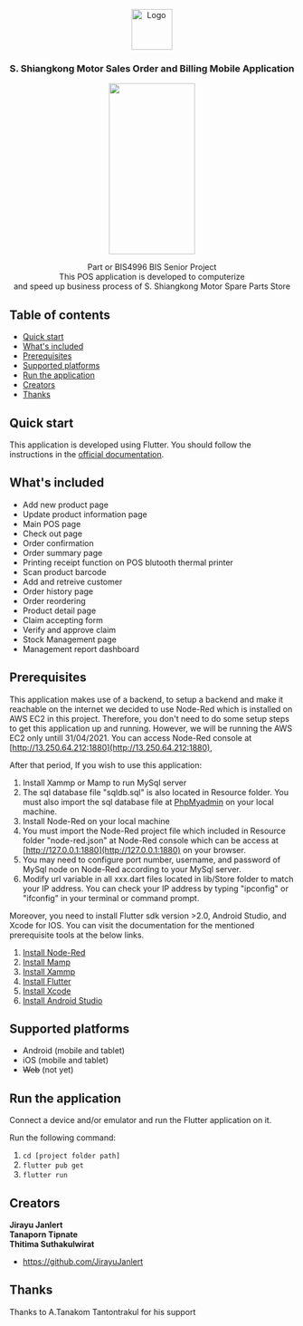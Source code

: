 <p align="center">
  <a href="https://github.com/JirayuJanlert/shiangkongPosApplication-senior-project">
    <img src="https://storage.googleapis.com/first_singto_bucket/senior_project/logo.png" alt="Logo" width=72 height=72>
  </a>

  <h3 align="center">S. Shiangkong Motor Sales Order and Billing Mobile Application</h3>
  
  <div align="center"><img src="https://user-images.githubusercontent.com/67780932/115137546-eed9a180-a050-11eb-9614-0c9045ab8458.PNG" width=152 height=302></div>

  <p align="center">
    Part or BIS4996 BIS Senior Project
    <br>
    This POS application is developed to computerize <br>and speed up business process of S. Shiangkong Motor Spare Parts Store
  </p>
</p>


## Table of contents

- [Quick start](#quick-start)
- [What's included](#whats-included)
- [Prerequisites](#prerequisites)
- [Supported platforms](#supported-platforms)
- [Run the application](#Run-the-application)
- [Creators](#creators)
- [Thanks](#thanks)

## Quick start

This application is developed using Flutter. You should follow the instructions in the [official documentation](https://flutter.io/docs/get-started/install).

## What's included

* Add new product page
* Update product information page
* Main POS page
* Check out page
* Order confirmation 
* Order summary page
* Printing receipt function on POS blutooth thermal printer
* Scan product barcode
* Add and retreive customer
* Order history page
* Order reordering 
* Product detail page
* Claim accepting form
* Verify and approve claim
* Stock Management page
* Management report dashboard

## Prerequisites
This application makes use of a backend, to setup a backend and make it reachable on the internet we decided
to use Node-Red which is installed on AWS EC2 in this project. Therefore, you don't need to do some setup steps to get this application up and
running. However, we will be running the AWS EC2 only untill 31/04/2021. You can access Node-Red console at [http://13.250.64.212:1880](http://13.250.64.212:1880),

After that period, If you wish to use this application:
1. Install Xammp or Mamp to run MySql server
2. The sql database file "sqldb.sql" is also located in Resource folder. You must also import the sql database file at [PhpMyadmin](http://127.0.0.1/phpmyadmin) on your local machine.
3. Install Node-Red on your local machine
4. You must import the Node-Red project file which included in Resource folder "node-red.json" at Node-Red console which can be access at [http://127.0.0.1:1880](http://127.0.0.1:1880) on your browser.
6. You may need to configure port number, username, and password of MySql node on Node-Red according to your MySql server.
7. Modify url variable in all xxx.dart files located in lib/Store folder to match your IP address. You can check your IP address by typing "ipconfig" or "ifconfig" in your terminal or command prompt.

Moreover, you need to install Flutter sdk version >2.0, Android Studio, and Xcode for IOS. You can visit the documentation for the mentioned prerequisite tools at the below links. 

1. [Install Node-Red](https://nodered.org/docs/)
2. [Install Mamp](https://www.mamp.info/en/downloads/)
3. [Install Xammp](https://www.apachefriends.org/download.html)
4. [Install Flutter](https://flutter.dev/docs/get-started/install)
5. [Install Xcode](https://developer.apple.com/xcode/)
6. [Install Android Studio](https://developer.android.com/studio)

## Supported platforms
* Android (mobile and tablet)
* iOS (mobile and tablet)
* ~~Web~~ (not yet)


## Run the application
Connect a device and/or emulator and run the Flutter application on it.

Run the following command:
1. `cd [project folder path]`
2. `flutter pub get`
3. `flutter run`

## Creators

**Jirayu Janlert**
<br>
**Tanaporn Tipnate**
<br>
**Thitima Suthakulwirat**

- <https://github.com/JirayuJanlert>


## Thanks

Thanks to A.Tanakom Tantontrakul for his support

